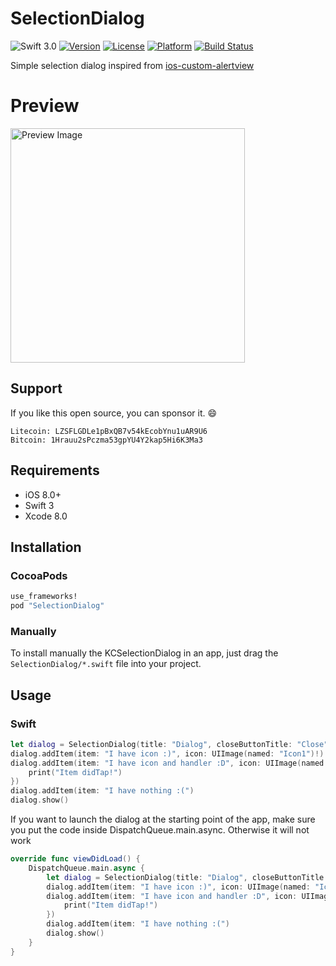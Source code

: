 # SelectionDialog
![Swift 3.0](https://img.shields.io/badge/Swift-3.0-orange.svg)
[![Version](https://img.shields.io/cocoapods/v/SelectionDialog.svg?style=flat)](http://cocoapods.org/pods/selectiondialog)
[![License](https://img.shields.io/cocoapods/l/SelectionDialog.svg?style=flat)](http://cocoapods.org/pods/selectiondialog)
[![Platform](https://img.shields.io/cocoapods/p/SelectionDialog.svg?style=flat)](http://cocoapods.org/pods/selectiondialog)
[![Build Status](https://travis-ci.org/kciter/SelectionDialog.svg?branch=master)](https://travis-ci.org/kciter/SelectionDialog)

Simple selection dialog inspired from [ios-custom-alertview](https://github.com/wimagguc/ios-custom-alertview)

# Preview
<img src="https://github.com/kciter/SelectionDialog/raw/master/Images/preview.png" width='375px' alt="Preview Image">

## Support
If you like this open source, you can sponsor it. :smile:
```
Litecoin: LZSFLGDLe1pBxQB7v54kEcobYnu1uAR9U6
Bitcoin: 1Hrauu2sPczma53gpYU4Y2kap5Hi6K3Ma3
```

## Requirements
* iOS 8.0+
* Swift 3
* Xcode 8.0
 
## Installation
### CocoaPods
```ruby
use_frameworks!
pod "SelectionDialog"
```
### Manually
To install manually the KCSelectionDialog in an app, just drag the `SelectionDialog/*.swift` file into your project.

## Usage
### Swift
```swift
let dialog = SelectionDialog(title: "Dialog", closeButtonTitle: "Close")
dialog.addItem(item: "I have icon :)", icon: UIImage(named: "Icon1")!)
dialog.addItem(item: "I have icon and handler :D", icon: UIImage(named: "Icon2")!, didTapHandler: { () in
    print("Item didTap!")
})
dialog.addItem(item: "I have nothing :(")
dialog.show()
```

If you want to launch the dialog at the starting point of the app, make sure you put the code inside DispatchQueue.main.async. Otherwise it will not work
```swift
override func viewDidLoad() {
    DispatchQueue.main.async {
        let dialog = SelectionDialog(title: "Dialog", closeButtonTitle: "Close")
        dialog.addItem(item: "I have icon :)", icon: UIImage(named: "Icon1")!)
        dialog.addItem(item: "I have icon and handler :D", icon: UIImage(named: "Icon2")!, didTapHandler: { () in
            print("Item didTap!")
        })
        dialog.addItem(item: "I have nothing :(")
        dialog.show()
    }
}
```
